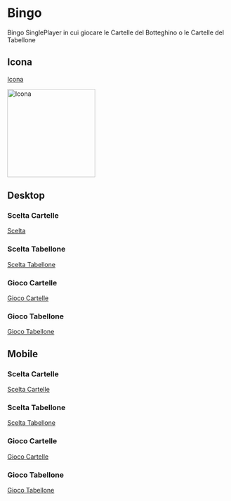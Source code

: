 # Bingo

Bingo SinglePlayer in cui giocare le Cartelle del Botteghino o le Cartelle del Tabellone

## Icona 

[Icona](https://github.com/vittorioPiotti/Bingo/blob/main/img/icona.png)

<img src="https://github.com/vittorioPiotti/Bingo/blob/main/img/icona.png" alt="Icona" width="200"/>


## Desktop

### Scelta Cartelle

[Scelta](https://github.com/vittorioPiotti/Bingo/blob/main/cartelleDesktop.png)


### Scelta Tabellone

[Scelta Tabellone](https://github.com/vittorioPiotti/Bingo/blob/main/tabelloneDesktop.png)

### Gioco Cartelle
[Gioco Cartelle](https://github.com/vittorioPiotti/Bingo/blob/main/giocoCartelleDesktop.png)

### Gioco Tabellone
[Gioco Tabellone](https://github.com/vittorioPiotti/Bingo/blob/main/giocoTabelloneDesktop.png)


## Mobile

### Scelta Cartelle
[Scelta Cartelle](https://github.com/vittorioPiotti/Bingo/blob/main/cartelleMobile.png)

### Scelta Tabellone
[Scelta Tabellone](https://github.com/vittorioPiotti/Bingo/blob/main/tabelloneMobile.png)

### Gioco Cartelle
[Gioco Cartelle](https://github.com/vittorioPiotti/Bingo/blob/main/giocoCartelleMobile.png)

### Gioco Tabellone
[Gioco Tabellone](https://github.com/vittorioPiotti/Bingo/blob/main/giocoTabelloneMobile.png)
